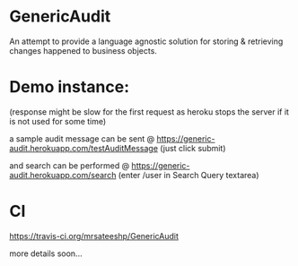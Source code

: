 GenericAudit
============

An attempt to provide a language agnostic solution for storing & retrieving changes happened to business objects.

Demo instance:
==============
(response might be slow for the first request as heroku stops the server if it is not used for some time)

a sample audit message can be sent @ https://generic-audit.herokuapp.com/testAuditMessage  (just click submit)

and search can be performed @ https://generic-audit.herokuapp.com/search (enter /user in Search Query textarea)


CI
==
https://travis-ci.org/mrsateeshp/GenericAudit

more details soon...
